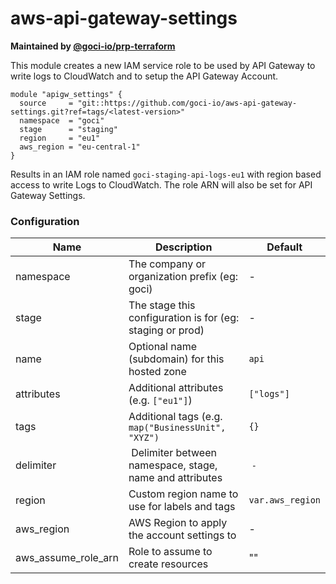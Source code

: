 # aws-api-gateway-settings

**Maintained by [@goci-io/prp-terraform](https://github.com/orgs/goci-io/teams/prp-terraform)**

This module creates a new IAM service role to be used by API Gateway to write logs to CloudWatch and to setup the API Gateway Account. 

```hcl
module "apigw_settings" {
  source     = "git::https://github.com/goci-io/aws-api-gateway-settings.git?ref=tags/<latest-version>"
  namespace  = "goci"
  stage      = "staging"
  region     = "eu1"
  aws_region = "eu-central-1"
}
```

Results in an IAM role named `goci-staging-api-logs-eu1` with region based access to write Logs to CloudWatch.
The role ARN will also be set for API Gateway Settings.

### Configuration

| Name | Description | Default |
|-----------------|----------------------------------------|---------|
| namespace | The company or organization prefix (eg: goci) | - |
| stage | The stage this configuration is for (eg: staging or prod) | - |
| name | Optional name (subdomain) for this hosted zone | `api` |
| attributes | Additional attributes (e.g. `["eu1"]`) | `["logs"]` | 
| tags | Additional tags (e.g. `map("BusinessUnit", "XYZ")` | `{}` | 
| delimiter | Delimiter between namespace, stage, name and attributes | `-` |
| region | Custom region name to use for labels and tags | `var.aws_region` |
| aws_region | AWS Region to apply the account settings to | - |
| aws_assume_role_arn | Role to assume to create resources | "" |
